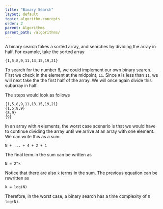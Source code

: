 ```yaml
---
title: "Binary Search"
layout: default
topic: algorithm-concepts
order: 2
parent: Algorithms
parent_path: /algorithms/
---
```

A binary search takes a sorted array, and searches by dividing the array in half. For example, take the sorted array
```
{1,5,8,9,11,13,15,19,21}
```
To search for the number 8, we could implement our own binary search. First we check in the element at the midpoint, `11`. Since `9` is less than `11`, we will next take the the first half of the array. We will once again divide this subarray in half.

The steps would look as follows
```
{1,5,8,9,11,13,15,19,21}
{1,5,8,9}
{8,9}
{9}
```

In an array with `N` elements, the worst case scenario is that we would have to continue dividing the array until we arrive at an array with one element. We can write this as a sum
```
N + ... + 4 + 2 + 1
```

The final term in the sum can be written as
```
N = 2^k
```

Notice that there are also `k` terms in the sum. The previous equation can be rewritten as
```
k = log(N)
```

Therefore, in the worst case, a binary search has a time complexity of `O log(N)`.